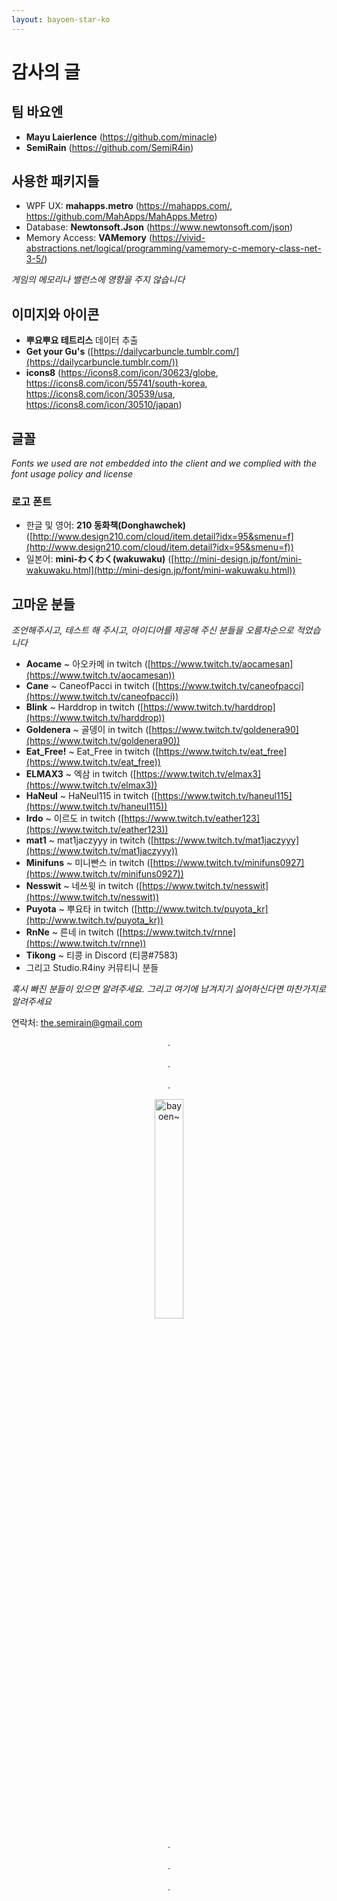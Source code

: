 ```yaml
---
layout: bayoen-star-ko
---
```


# 감사의 글

## 팀 바요엔
- **Mayu Laierlence** (https://github.com/minacle)
- **SemiRain** (https://github.com/SemiR4in)

## 사용한 패키지들
- WPF UX: **mahapps.metro** (https://mahapps.com/, https://github.com/MahApps/MahApps.Metro)
- Database: **Newtonsoft.Json** (https://www.newtonsoft.com/json)
- Memory Access: **VAMemory** (https://vivid-abstractions.net/logical/programming/vamemory-c-memory-class-net-3-5/)

_게임의 메모리나 밸런스에 영향을 주지 않습니다_

## 이미지와 아이콘
- **뿌요뿌요 테트리스** 데이터 추출
- **Get your Gu's** ([https://dailycarbuncle.tumblr.com/](https://dailycarbuncle.tumblr.com/))
- **icons8** (https://icons8.com/icon/30623/globe, https://icons8.com/icon/55741/south-korea, https://icons8.com/icon/30539/usa, https://icons8.com/icon/30510/japan)

## 글꼴
_Fonts we used are not embedded into the client and we complied with the font usage policy and license_
### 로고 폰트
- 한글 및 영어: **210 동화책(Donghawchek)** ([http://www.design210.com/cloud/item.detail?idx=95&smenu=f](http://www.design210.com/cloud/item.detail?idx=95&smenu=f))
- 일본어: **mini-わくわく(wakuwaku)** ([http://mini-design.jp/font/mini-wakuwaku.html](http://mini-design.jp/font/mini-wakuwaku.html))

## 고마운 분들
_조언해주시고, 테스트 해 주시고, 아이디어를 제공해 주신 분들을 오름차순으로 적었습니다_
- **Aocame** ~ 아오카메 in twitch ([https://www.twitch.tv/aocamesan](https://www.twitch.tv/aocamesan))
- **Cane** ~ CaneofPacci in twitch ([https://www.twitch.tv/caneofpacci](https://www.twitch.tv/caneofpacci))
- **Blink** ~ Harddrop in twitch ([https://www.twitch.tv/harddrop](https://www.twitch.tv/harddrop))
- **Goldenera** ~ 골뎅이 in twitch ([https://www.twitch.tv/goldenera90](https://www.twitch.tv/goldenera90))
- **Eat_Free!** ~ Eat_Free in twitch ([https://www.twitch.tv/eat_free](https://www.twitch.tv/eat_free))
- **ELMAX3** ~ 엑삼 in twitch ([https://www.twitch.tv/elmax3](https://www.twitch.tv/elmax3))
- **HaNeul** ~ HaNeul115 in twitch ([https://www.twitch.tv/haneul115](https://www.twitch.tv/haneul115))
- **Irdo** ~ 이르도 in twitch ([https://www.twitch.tv/eather123](https://www.twitch.tv/eather123))
- **mat1** ~ mat1jaczyyy in twitch ([https://www.twitch.tv/mat1jaczyyy](https://www.twitch.tv/mat1jaczyyy))
- **Minifuns** ~ 미니빤스 in twitch ([https://www.twitch.tv/minifuns0927](https://www.twitch.tv/minifuns0927))
- **Nesswit** ~ 네쓰윗 in twitch ([https://www.twitch.tv/nesswit](https://www.twitch.tv/nesswit))
- **Puyota** ~ 뿌요타 in twitch ([http://www.twitch.tv/puyota_kr](http://www.twitch.tv/puyota_kr))
- **RnNe** ~ 른네 in twitch ([https://www.twitch.tv/rnne](https://www.twitch.tv/rnne))
- **Tikong** ~ 티콩 in Discord (티콩#7583)
- 그리고 Studio.R4iny 커뮤티니 분들

_혹시 빠진 분들이 있으면 알려주세요. 그리고 여기에 남겨지기 싫어하신다면 마찬가지로 알려주세요_

연락처: the.semirain@gmail.com

<p align="center">
.<br/><br/>
.<br/><br/>
.
</p>

<p align="center">
   <img src="{{ site.lang_url }}/res/tumblr_inline_pa4kt3sMfh1rg6qfd_1280.png" width="30%" alt="bayoen~"/>
</p>

<p align="center">
.<br/><br/>
.<br/><br/>
.
</p>